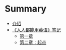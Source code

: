 # Summary
* [介绍](README.md)
* [《人人都能用英语》笔记](Everybody_Can_Use_English/README.md)
    * [第一章](Everybody_Can_Use_English/01.md)
    * [第二章：起点](Everybody_Can_Use_English/02.md)
<!-- * [《学会学习》笔记](Learn_How_To_Learn/README.md)
    * [第一周](Learn_How_To_Learn/01.md)
    * [第二周](Learn_How_To_Learn/02.md)
* [其他](Others/README.md)
    * [字体大小测试](Others/01.md)
    * [20171015阿里云优惠券](Others/02.md) -->
